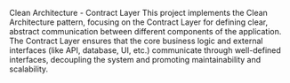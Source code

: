Clean Architecture - Contract Layer
This project implements the Clean Architecture pattern, focusing on the Contract Layer for defining clear, abstract communication between different components of the application. The Contract Layer ensures that the core business logic and external interfaces (like API, database, UI, etc.) communicate through well-defined interfaces, decoupling the system and promoting maintainability and scalability.